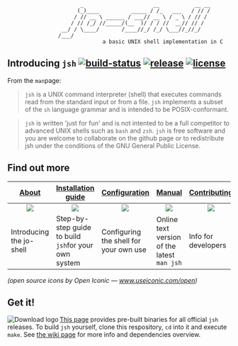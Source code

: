 ```
                       _                      __           __ __
                      (_)____          _____ / /_   ___   / // /
                     / // __ \ ______ / ___// __ \ / _ \ / // / 
                    / // /_/ //_____/(__  )/ / / //  __// // /  
                 __/ / \____/       /____//_/ /_/ \___//_//_/   
                /___/
                              a basic UNIX shell implementation in C
```
## Introducing `jsh`      [![build-status](https://travis-ci.org/jovanbulck/jo-shell.svg?branch=master)](https://travis-ci.org/jovanbulck/jo-shell) [![release](http://github-release-version.herokuapp.com/github/jovanbulck/jo-shell/release.svg?style=plastic)](https://github.com/jovanbulck/jo-shell/releases/latest) [![license](http://img.shields.io/:license-gpl3-orange.svg)](https://gnu.org/licenses/gpl.html)

From the `man`page:

> `jsh` is a UNIX command interpreter (shell) that executes commands read from the standard input or from a file. `jsh` implements a subset of the `sh` language grammar and is intended to be POSIX-conformant.

> `jsh` is written 'just for fun' and is not intented to be a full competitor to advanced UNIX shells such as `bash` and `zsh`. `jsh` is free software and you are welcome to collaborate on the github page or to redistribute jsh under the conditions of the GNU General Public License.

## Find out more

| [About](https://github.com/jovanbulck/jo-shell/wiki/About) | [Installation guide](https://github.com/jovanbulck/jo-shell/wiki/Compiling-and-running) | [Configuration](https://github.com/jovanbulck/jo-shell/wiki/Sample-configuration-files) | [Manual](https://github.com/jovanbulck/jo-shell/wiki/Manual) | [Contributing](https://github.com/jovanbulck/jo-shell/blob/master/CONTRIBUTING.md) |
|----|----------|----------|---------|---------|
| [<div align="center"> <img src="https://jovanbulck.github.io/jo-shell/icons/info.svg"/> </div>](https://github.com/jovanbulck/jo-shell/wiki/About) | [<div align="center"> <img src="https://jovanbulck.github.io/jo-shell/icons/wrench.svg"/> </div>](https://github.com/jovanbulck/jo-shell/wiki/Compiling-and-running) | [<div align="center"> <img src="https://jovanbulck.github.io/jo-shell/icons/cog.svg"/> </div>](https://github.com/jovanbulck/jo-shell/wiki/Sample-configuration-files) | [<div align="center"> <img src="https://jovanbulck.github.io/jo-shell/icons/book.svg"/> </div>](https://github.com/jovanbulck/jo-shell/wiki/Manual) | [<div align="center"> <img src="https://jovanbulck.github.io/jo-shell/icons/people.svg"/> </div>](https://github.com/jovanbulck/jo-shell/blob/master/CONTRIBUTING.md) |
| Introducing the jo-shell | Step-by-step guide to build `jsh`for your own system | Configuring the shell for your own use | Online text version of the latest `man jsh` | Info for developers |
*(open source icons by Open Iconic — www.useiconic.com/open)*

## Get it!

<a href="https://github.com/jovanbulck/jo-shell/releases/latest"><img src="https://github.com/jovanbulck/jo-shell/blob/gh-pages/download_icon_right_space.png"
 alt="Download logo" title="Download latest release" align="left" /></a>

[This page](https://github.com/jovanbulck/jo-shell/releases/latest) provides pre-built binaries for all official `jsh` releases. To build `jsh` yourself, clone this respository, `cd` into it and execute `make`. See [the wiki page](https://github.com/jovanbulck/jo-shell/wiki/Compiling-and-running) for more info and dependencies overview.
